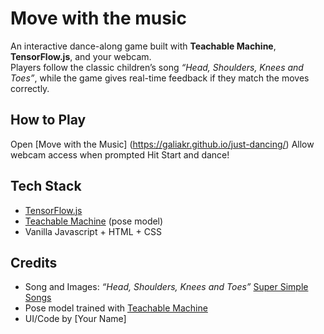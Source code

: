# Move with the music

An interactive dance-along game built with **Teachable Machine**, **TensorFlow.js**, and your webcam.  
Players follow the classic children’s song _“Head, Shoulders, Knees and Toes”_, while the game gives real-time feedback if they match the moves correctly.

## How to Play

Open [Move with the Music] (https://galiakr.github.io/just-dancing/)
Allow webcam access when prompted
Hit Start and dance!

## Tech Stack

- [TensorFlow.js](https://www.tensorflow.org/js)
- [Teachable Machine](https://teachablemachine.withgoogle.com/) (pose model)
- Vanilla Javascript + HTML + CSS

## Credits

- Song and Images: _“Head, Shoulders, Knees and Toes”_ [Super Simple Songs](https://supersimple.com/super-simple-songs/)
- Pose model trained with [Teachable Machine](https://teachablemachine.withgoogle.com/)
- UI/Code by [Your Name]
